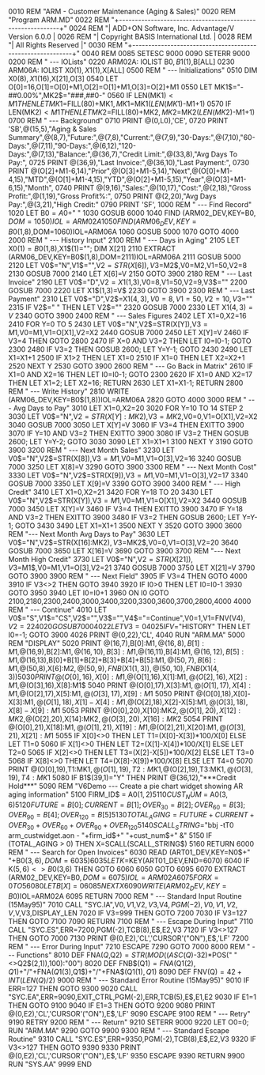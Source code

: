 0010 REM "ARM - Customer Maintenance (Aging & Sales)"
0020 REM "Program ARM.MD"
0022 REM "+-----------------------------------------------------------+"
0024 REM "| ADD+ON Software, Inc. Advantage/V Version 6.0.0           |
0026 REM "|      Copyright BASIS International Ltd.                   |
0028 REM "|                  All Rights Reserved                      |"
0030 REM "+-----------------------------------------------------------+"
0040 REM 
0085 SETESC 9000
0090 SETERR 9000
0200 REM " --- IOLists"
0220 ARM02A: IOLIST B0$,B1$(1),B[ALL]
0230 ARM06A: IOLIST X0$(1),X1$(1),X[ALL]
0500 REM " --- Initializations"
0510 DIM X0$(8),X1$(16),X[21],O[3]
0540 LET O[0]=16,O[1]=O[0]+M1,O[2]=O[1]+M1,O[3]=O[2]+M1
0550 LET MK1$="-##0.00%",MK2$="###,##0-"
0560 IF LEN(MK1$)<M1 THEN LET MK1$=FILL(80)+MK1$,MK1$=MK1$(LEN(MK1$)-M1+1)
0570 IF LEN(MK2$)<M1 THEN LET MK2$=FILL(80)+MK2$,MK2$=MK2$(LEN(MK2$)-M1+1)
0700 REM " --- Background"
0710 PRINT @(0,L0),'CE',
0720 PRINT 'SB',@(15,5),"Aging & Sales Summary",@(8,7),"Future:",@(7,8),"Current:",@(7,9),"30-Days:",@(7,10),"60-Days:",@(7,11),"90-Days:",@(6,12),"120-Days:",@(7,13),"Balance:",@(36,7),"Credit Limit:",@(33,8),"Avg Days To Pay:",
0725 PRINT @(36,9),"Last Invoice:",@(36,10),"Last Payment:",
0730 PRINT @(O[2]+M1-6,14),"Prior",@(O[3]+M1-5,14),"Next",@(O[0]+M1-4,15),"MTD",@(O[1]+M1-4,15),"YTD",@(O[2]+M1-5,15),"Year",@(O[3]+M1-6,15),"Month",
0740 PRINT @(9,16),"Sales:",@(10,17),"Cost:",@(2,18),"Gross Profit:",@(1,19),"Gross Profit%:",
0750 PRINT @(2,20),"Avg Days Pay:",@(3,21),"High Credit:"
0790 PRINT 'SF',
1000 REM " --- Find Record"
1020 LET B0$=A0$+"  "
1030 GOSUB 6000
1040 FIND (ARM02_DEV,KEY=B0$,DOM=1050)IOL=ARM02A
1050 FIND (ARM06_DEV,KEY=B0$(1,8),DOM=1060)IOL=ARM06A
1060 GOSUB 5000
1070 GOTO 4000
2000 REM " --- History Input"
2100 REM " --- Days in Aging"
2105 LET X0$(1)=B0$(1,8),X1$(1)=""; DIM X[21]
2110 EXTRACT (ARM06_DEV,KEY=B0$(1,8),DOM=2111)IOL=ARM06A
2111 GOSUB 5000
2120 LET V0$="N",V1$="",V2$=STR(X[6]),V3$=M2$,V0=M2,V1=50,V2=8
2130 GOSUB 7000
2140 LET X[6]=V
2150 GOTO 3900
2180 REM " --- Last Invoice"
2190 LET V0$="D",V2$=X1$(1,3),V0=8,V1=50,V2=9,V3$=""
2200 GOSUB 7000
2220 LET X1$(1,3)=V$
2230 GOTO 3900
2300 REM " --- Last Payment"
2310 LET V0$="D",V2$=X1$(4,3),V0=8,V1=50,V2=10,V3$=""
2315 IF V2$="   " THEN LET V2$=""
2320 GOSUB 7000
2330 LET X1$(4,3)=V$
2340 GOTO 3900
2400 REM " --- Sales Figures
2402 LET X1=0,X2=16
2410 FOR Y=0 TO 5
2430 LET V0$="N",V2$=STR(X[Y]),V3$=M1$,V0=M1,V1=O[X1],V2=X2
2440 GOSUB 7000
2450 LET X[Y]=V
2460 IF V3=4 THEN GOTO 2800
2470 IF X=0 AND V3=2 THEN LET I0=I0-1; GOTO 2300
2480 IF V3=2 THEN GOSUB 2600; LET Y=Y-1; GOTO 2430
2490 LET X1=X1+1
2500 IF X1>2 THEN LET X1=0
2510 IF X1=0 THEN LET X2=X2+1
2520 NEXT Y
2530 GOTO 3900
2600 REM " --- Go Back in Matrix"
2610 IF X1=0 AND X2=16 THEN LET I0=I0-1; GOTO 2300
2620 IF X1=0 AND X2=17 THEN LET X1=2; LET X2=16; RETURN
2630 LET X1=X1-1; RETURN
2800 REM " --- Write History"
2810 WRITE (ARM06_DEV,KEY=B0$(1,8))IOL=ARM06A
2820 GOTO 4000
3000 REM " --- Avg Days to Pay"
3010 LET X1=0,X2=20
3020 FOR Y=10 TO 14 STEP 2
3030 LET V0$="N",V2$=STR(X[Y]:MK2$),V3$=MK2$,V0=0,V1=O[X1],V2=X2
3040 GOSUB 7000
3050 LET X[Y]=V
3060 IF V3=4 THEN EXITTO 3900
3070 IF Y=10 AND V3=2 THEN EXITTO 3900
3080 IF V3=2 THEN GOSUB 2600; LET Y=Y-2; GOTO 3030
3090 LET X1=X1+1
3100 NEXT Y
3190 GOTO 3900
3200 REM " --- Next Month Sales"
3230 LET V0$="N",V2$=STR(X[8]),V3$=M1$,V0=M1,V1=O[3],V2=16
3240 GOSUB 7000
3250 LET X[8]=V
3290 GOTO 3900
3300 REM " --- Next Month Cost"
3330 LET V0$="N",V2$=STR(X[9]),V3$=M1$,V0=M1,V1=O[3],V2=17
3340 GOSUB 7000
3350 LET X[9]=V
3390 GOTO 3900
3400 REM " --- High Credit"
3410 LET X1=0,X2=21
3420 FOR Y=18 TO 20
3430 LET V0$="N",V2$=STR(X[Y]),V3$=M1$,V0=M1,V1=O[X1],V2=X2
3440 GOSUB 7000
3450 LET X[Y]=V
3460 IF V3=4 THEN EXITTO 3900
3470 IF Y=18 AND V3=2 THEN EXITTO 3900
3480 IF V3=2 THEN GOSUB 2600; LET Y=Y-1; GOTO 3430
3490 LET X1=X1+1
3500 NEXT Y
3520 GOTO 3900
3600 REM "--- Next Month Avg Days to Pay"
3630 LET V0$="N",V2$=STR(X[16]:MK2$),V3$=MK2$,V0=0,V1=O[3],V2=20
3640 GOSUB 7000
3650 LET X[16]=V
3690 GOTO 3900
3700 REM "--- Next Month High Credit"
3730 LET V0$="N",V2$=STR(X[21]),V3$=M1$,V0=M1,V1=O[3],V2=21
3740 GOSUB 7000
3750 LET X[21]=V
3790 GOTO 3900
3900 REM " --- Next Field"
3905 IF V3=4 THEN GOTO 4000
3910 IF V3<>2 THEN GOTO 3940
3920 IF I0>0 THEN LET I0=I0-1
3930 GOTO 3950
3940 LET I0=I0+1
3960 ON I0 GOTO 2100,2180,2300,2400,3000,3400,3200,3300,3600,3700,2800,4000
4000 REM " --- Continue"
4010 LET V0$="S",V1$="CS",V2$="",V3$="",V4$="<Enter>=Continue",V0=1,V1=FNV(V4$),V2=22
4020 GOSUB 7000
4022 LET V3=0
4025 IF V$="HISTORY" THEN LET I0=-1; GOTO 3900
4026 PRINT @(0,22),'CL',
4040 RUN "ARM.MA"
5000 REM "DISPLAY"
5020 PRINT @(16,7),B[0]:M1$,@(16,8),B[1]:M1$,@(16,9),B[2]:M1$,@(16,10),B[3]:M1$,@(16,11),B[4]:M1$,@(16,12),B[5]:M1$,@(16,13),B[0]+B[1]+B[2]+B[3]+B[4]+B[5]:M1$,@(50,7),B[6]:M1$,@(50,8),X[6]:M2$,@(50,9),FNB$(X1$(1,3)),@(50,10),FNB$(X1$(4,3))
5030 PRINT @(O[0],16),X[0]:M1$,@(O[1],16),X[1]:M1$,@(O[2],16),X[2]:M1$,@(O[3],16),X[8]:M1$
5040 PRINT @(O[0],17),X[3]:M1$,@(O[1],17),X[4]:M1$,@(O[2],17),X[5]:M1$,@(O[3],17),X[9]:M1$
5050 PRINT @(O[0],18),X[0]-X[3]:M1$,@(O[1],18),X[1]-X[4]:M1$,@(O[2],18),X[2]-X[5]:M1$,@(O[3],18),X[8]-X[9]:M1$
5053 PRINT @(O[0],20),X[10]:MK2$,@(O[1],20),X[12]:MK2$,@(O[2],20),X[14]:MK2$,@(O[3],20),X[16]:MK2$
5054 PRINT @(O[0],21),X[18]:M1$,@(O[1],21),X[19]:M1$,@(O[2],21),X[20]:M1$,@(O[3],21),X[21]:M1$
5055 IF X[0]<>0 THEN LET T1=(X[0]-X[3])*100/X[0] ELSE LET T1=0
5060 IF X[1]<>0 THEN LET T2=(X[1]-X[4])*100/X[1] ELSE LET T2=0
5065 IF X[2]<>0 THEN LET T3=(X[2]-X[5])*100/X[2] ELSE LET T3=0
5068 IF X[8]<>0 THEN LET T4=(X[8]-X[9])*100/X[8] ELSE LET T4=0
5070 PRINT @(O[0],19),T1:MK1$,@(O[1],19),T2:MK1$,@(O[2],19),T3:MK1$,@(O[3],19),T4:MK1$
5080 IF B1$(39,1)="Y" THEN PRINT @(36,12),"***Credit Hold***"
5090 REM "V6Demo --- Create a pie chart widget showing AR aging information"
5100 FIRM_ID$ = A0$(1,2)
5110 CUST_NUM$ = A0$(3,6)
5120 FUTURE=B[0];CURRENT=B[1];OVER_30=B[2];OVER_60=B[3];OVER_90=B[4];OVER_120=B[5]
5130 TOTAL_AGING = FUTURE + CURRENT + OVER_30 + OVER_60 + OVER_90 + OVER_120
5140 SCALL_STRING$="bbj -tT0 arm_custwidget.aon - "+firm_id$+" "+cust_num$+" &"
5150 IF (TOTAL_AGING > 0) THEN X=SCALL(SCALL_STRING$)
5160 RETURN
6000 REM " --- Search for Open Invoices"
6030 READ (ART01_DEV,KEY=N0$+"  "+B0$(3,6),DOM=6035)
6035 LET K$=KEY(ART01_DEV,END=6070)
6040 IF K$(5,6)<>B0$(3,6) THEN GOTO 6060
6050 GOTO 6095
6070 EXTRACT (ARM02_DEV,KEY=B0$,DOM=6075)IOL=ARM02A
6075 FOR X=0 TO 5
6080 LET B[X]=0
6085 NEXT X
6090 WRITE (ARM02_DEV,KEY=B0$)IOL=ARM02A
6095 RETURN
7000 REM " --- Standard Input Routine (15May95)"
7010 CALL "SYC.IA",V0$,V1$,V2$,V3$,V4$,PGM(-2),V0,V1,V2,V$,V,V3,DISPLAY_LEN
7020 IF V3=999 THEN GOTO 7200
7030 IF V3=127 THEN GOTO 7100
7090 RETURN
7100 REM " --- Escape During Input"
7110 CALL "SYC.ES",ERR=7200,PGM(-2),TCB(8),E$,E2,V3
7120 IF V3<>127 THEN GOTO 7000
7130 PRINT @(0,E2),'CL','CURSOR'("ON"),E$,'LF'
7200 REM " --- Error During Input"
7210 ESCAPE
7290 GOTO 7000
8000 REM " --- Functions"
8010 DEF FNA$(Q$,Q2$)=STR(MOD((ASC(Q$)-32)*POS(" "<>Q2$(2,1)),100):"00")
8020 DEF FNB$(Q1$)=FNA$(Q1$(2),Q1$)+"/"+FNA$(Q1$(3),Q1$)+"/"+FNA$(Q1$(1),Q1$)
8090 DEF FNV(Q$)=42+INT(LEN(Q$)/2)
9000 REM " --- Standard Error Routine (15May95)"
9010 IF ERR=127 THEN GOTO 9300
9020 CALL "SYC.EA",ERR=9090,EXIT_CTRL,PGM(-2),ERR,TCB(5),E$,E1,E2
9030 IF E1=1 THEN GOTO 9100
9040 IF E1=3 THEN GOTO 9200
9080 PRINT @(0,E2),'CL','CURSOR'("ON"),E$,'LF'
9090 ESCAPE
9100 REM " --- Retry"
9190 RETRY
9200 REM " --- Return"
9210 SETERR 9000
9220 LET O0=0; RUN "ARM.MA"
9290 GOTO 9900
9300 REM " --- Standard Escape Routine"
9310 CALL "SYC.ES",ERR=9350,PGM(-2),TCB(8),E$,E2,V3
9320 IF V3<>127 THEN GOTO 9390
9330 PRINT @(0,E2),'CL','CURSOR'("ON"),E$,'LF'
9350 ESCAPE
9390 RETURN
9900 RUN "SYS.AA"
9999 END